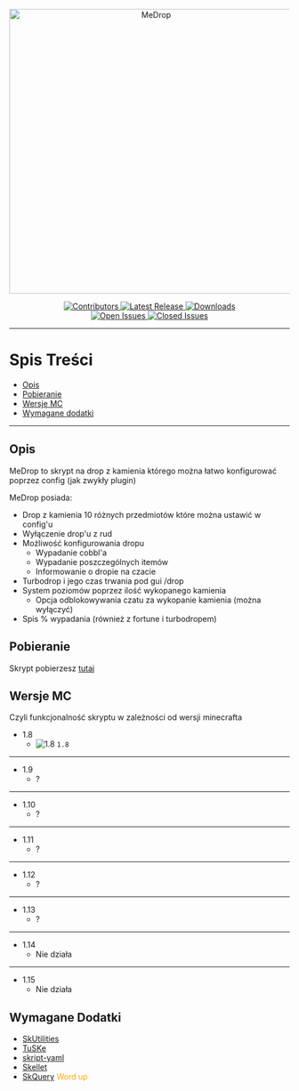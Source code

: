 <p align="center">
  <a title="MeDropp" href="https://discord.gg/QpGwsJZ" target="_blank">
    <img src="https://cdn.discordapp.com/attachments/586961356151062551/689180456364933172/3ad6bc54902808ad4f283ba027a71232008ee6d3f4f5afd793f7dc281321f1199170af772cf3fb3dda39a3ee5e6b4b0d3255.png" width="512" alt="MeDrop" />
  </a>
</p>
<p align="center">
  <a title="Contributors" href="https://github.com/Mefuuu/MeDrop/contributors" target="_blank">
    <img src="https://img.shields.io/github/contributors/Mefuuu/MeDrop.svg?style=for-the-badge" alt="Contributors" />
  </a>
  <a title="Release" href="https://github.com/Mefuuu/MeDrop/releases" target="_blank">
    <img src="https://img.shields.io/github/release/Mefuuu/MeDrop.svg?style=for-the-badge" alt="Latest Release" />
  </a>
  <a title="Downloads" href="https://github.com/Mefuuu/MeDrop/downloads" target="_blank">
    <img src="https://img.shields.io/github/downloads/Mefuuu/MeDrop/total.svg?style=for-the-badge" alt="Downloads" />
  </a><br>
  <a title="Open Issues" href="https://github.com/Mefuuu/MeDrop/issues" target=_blank">
    <img src="https://img.shields.io/github/issues-raw/Mefuuu/MeDrop.svg?style=for-the-badge" alt="Open Issues" />
  </a>
  <a title="Closed Issues" href="https://github.com/Mefuuu/MeDrop/issues" target=_blank">
    <img src="https://img.shields.io/github/issues-closed-raw/Mefuuu/MeDrop.svg?style=for-the-badge" alt="Closed Issues" />
  </a>
</p>

** **

# Spis Treści

- [Opis](#opis)
- [Pobieranie](#pobieranie)
- [Wersje MC](#wersje-mc)
- [Wymagane dodatki](#wymagane-dodatki)

** **

## Opis

MeDrop to skrypt na drop z kamienia którego można łatwo konfigurować poprzez config (jak zwykły plugin)

MeDrop posiada:
- Drop z kamienia 10 różnych przedmiotów które można ustawić w config'u
- Wyłączenie drop'u z rud
- Możliwość konfigurowania dropu
  - Wypadanie cobbl'a
  - Wypadanie poszczególnych itemów
  - Informowanie o dropie na czacie
- Turbodrop i jego czas trwania pod gui /drop
- System poziomów poprzez ilość wykopanego kamienia
  - Opcja odblokowywania czatu za wykopanie kamienia (można wyłączyć)
- Spis % wypadania (również z fortune i turbodropem)

## Pobieranie

Skrypt pobierzesz [tutaj](https://github.com/Mefuuu/MeDrop/releases)

## Wersje MC

Czyli funkcjonalność skryptu w zależności od wersji minecrafta

- 1.8
  - ![1.8](https://placehold.it/15/f03c15/000000?text=+) `1.8`
** **
- 1.9
  - ?
** **
- 1.10
  - ?
** **
- 1.11
  - ?
** **
- 1.12
  - ?
** **
- 1.13
  - ?
** **
- 1.14
  - Nie działa
** **
- 1.15
  - Nie działa

## Wymagane Dodatki

- [SkUtilities](https://github.com/tim740/skUtilities/releases/)
- [TuSKe](https://github.com/Tuke-Nuke/TuSKe/releases)
- [skript-yaml](https://github.com/Sashie/skript-yaml/releases/)
- [Skellet](https://forums.skunity.com/resources/skellett-the-beast-addon.24/)
- [SkQuery](https://github.com/SkQuery/SkQuery/releases)
<span style="color:orange;">Word up</span>
